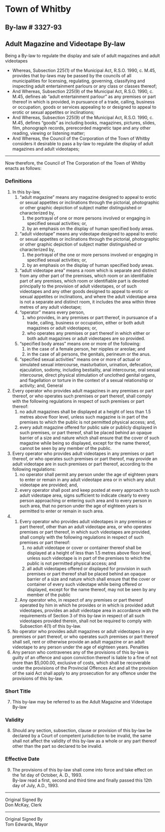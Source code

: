 # Town of Whitby
## By-law # 3327-93
## Adult Magazine and Videotape By-law
Being a By-law to regulate the display and sale of adult magazines and adult videotapes  
- Whereas, Subsection 225(1) of the Municipal Act, R.S.O. 1990, c. M.45, provides that
by-laws may be passed by the councils of all municipalities for licensing, regulating,
governing, classifying and inspecting adult entertainment parlours or any class or
classes thereof;  
- And Whereas, Subsection 225(9) of the Municipal Act, R.S.O. 1990, c. M.45, defines ab
“adult entertainment parlour” as any premises or part thereof in which is provided, in
pursuance of a trade, calling, business or occupation, goods or services appealing to or
designed to appeal to erotic or sexual appetites or inclinations;  
- And Whereas, Subsection 225(9) of the Municipal Act, R.S.O. 1990, c. M.45, defines “goods” as including books, magazines, pictures, slides, film, phonograph records, prerecorded magnetic tape and any other reading, viewing or listening matter;    
- And Whereas, the Council of the Corporation of the Town of Whitby considers it desirable to pass a by-law to regulate the display of adult magazines and adult videotapes;    
***
Now therefore, the Council of The Corporation of the Town of Whitby enacts as follows:
### Definitions
1. In this by-law,  
    1. “adult magazine” means any magazine designed to appeal to erotic or
sexual appetites or inclinations through the pictorial, photographic or other
graphic depiction of subject matter distinguished or characterized by,
        1. the portrayal of one or more persons involved or engaging in
specified sexual activities; or,
        1. by an emphasis on the display of human specified body areas.
    1. “adult videotape” means any videotape designed to appeal to erotic or
sexual appetites or inclinations through the pictorial, photographic or other
graphic depiction of subject matter distinguished or characterized by,
        1. the portrayal of the one or more persons involved or engaging in
specified sexual activities; or,
        1. by an emphasis on the display of human specified body areas.
    1. “adult videotape area” means a room which is separate and distinct from
any other part of the premises, which room or an identifiable part of any
premises, which room or identifiable part is devoted principally to the
provision of adult videotapes, or of such videotapes and any other goods
designed to appeal to erotic or sexual appetites or inclinations, and where
the adult videotape area is not a separate and distinct room, it includes the
area within three metres of any adult videotape;
    1. “operator” means every person,
        1. who provides, in any premises or part thereof, in pursuance of a
trade, calling, business or occupation, either or both adult
magazines or adult videotapes; or,
        1. who operates any premises or part thereof in which either or both
adult magazines or adult videotapes are so provided.
    1. “specified body areas” means one or more of the following:
        1. in the case of a female person, her nipples or areolae; and
        1. in the case of all persons, the genitals, perineum or the anus.
    1. “specified sexual activities” means one or more of actual or simulated
sexual intercourse, masturbation, urination, defecation, ejaculation,
sodomy, including bestiality, anal intercourse, oral sexual intercourse,
direct physical stimulation of unclothed genital organs, and flagellation or
torture in the context of a sexual relationship or activity; and,
General
1. Every operator who provides adult magazines in any premises or part thereof,
or who operates such premises or part thereof, shall comply with the following
regulations in respect of such premises or part thereof:
    1. no adult magazines shall be displayed at a height of less than 1.5 metres
above floor level, unless such magazine is in part of the premises to which
the public is not permitted physical access; and,
    1. every adult magazine offered for public sale or publicly displayed in such
premises, or part thereof, shall be placed behind an opaque barrier of a
size and nature which shall ensure that the cover of such magazine while
being so displayed, except for the name thereof, cannot be seen by any
member of the public.
3. Every operator who provides adult videotapes in any premises or part thereof, or
who operates such premises or part thereof, may provide an adult videotape are
in such premises or part thereof, according to the following regulations:
    1. no operator shall permit any person under the age of eighteen years to
enter or remain in any adult videotape area or in which any adult
videotape are provided; and,
    2. every operator shall post and keep posted at every approach to such adult
videotape area, signs sufficient to indicate clearly to every person
approaching or entering such area and to every person in such area, that
no person under the age of eighteen years is permitted to enter or remain
in such area.
4. 
    1. Every operator who provides adult videotapes in any premises or part thereof,
other than an adult videotape area, or who operates premises or part thereof, in
which such videotapes are provided, shall comply with the following regulations
in respect of such premises or part thereof:
        1. no adult videotape or cover or container thereof shall be displayed at a
height of less than 1.5 metres above floor level, unless such videotape is
in part of the premises to which the public is not permitted physical
access; and
        2. all adult videotapes offered or displayed for provision in such premises or
part thereof shall be placed behind an opaque barrier of a size and nature
which shall ensure that the cover or container of every such videotape
while being offered or displayed, except for the name thereof, may not be
seen by any member of the public
    2. Any operator who, in respect of any premises or part thereof operated by him in
which he provides or in which is provided adult videotapes, provides an adult
videotape area in accordance with the requirements of Section 3 of this by-law in
respect of all such videotapes provided therein, shall not be required to comply
with Subsection 4(1) of this by-law.
5. No operator who provides adult magazines or adult videotapes in any premises
or part thereof, or who operates such premises or part thereof shall sell, rent or
otherwise provide an adult magazine or an adult videotape to any person under
the age of eighteen years.
Penalties
6. Any person who contravenes any of the provisions of this by-law is guilty of an
offence and upon conviction thereof is liable to a fine of not more than 
$5,000.00, exclusive of costs, which shall be recoverable under the provisions of
the Provincial Offences Act and all the provision of the said Act shall apply to any
prosecution for any offence under the provisions of this by-law.
### Short Title
7. This by-law may be referred to as the Adult Magazine and Videotape By-law
### Validity
8. Should any section, subsection, clause or provision of this by-law be declared by
a Court of competent jurisdiction to be invalid, the same shall not affect the
validity of this by-law as a whole or any part thereof other than the part so
declared to be invalid.
### Effective Date
9. The provisions of this by-law shall come into force and take effect on the 1st day
of October, A. D., 1993.    
By-law read a first, second and third time and finally passed this 12th day of July, A.D., 1993.    
***
Original Signed By    
Don McKay, Clerk
***
Original Signed By    
Tom Edwards, Mayor